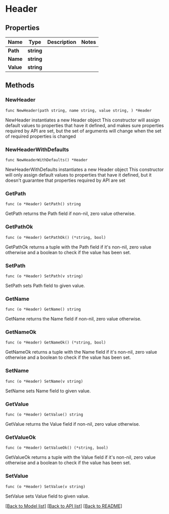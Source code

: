 # Header

## Properties

Name | Type | Description | Notes
------------ | ------------- | ------------- | -------------
**Path** | **string** |  | 
**Name** | **string** |  | 
**Value** | **string** |  | 

## Methods

### NewHeader

`func NewHeader(path string, name string, value string, ) *Header`

NewHeader instantiates a new Header object
This constructor will assign default values to properties that have it defined,
and makes sure properties required by API are set, but the set of arguments
will change when the set of required properties is changed

### NewHeaderWithDefaults

`func NewHeaderWithDefaults() *Header`

NewHeaderWithDefaults instantiates a new Header object
This constructor will only assign default values to properties that have it defined,
but it doesn't guarantee that properties required by API are set

### GetPath

`func (o *Header) GetPath() string`

GetPath returns the Path field if non-nil, zero value otherwise.

### GetPathOk

`func (o *Header) GetPathOk() (*string, bool)`

GetPathOk returns a tuple with the Path field if it's non-nil, zero value otherwise
and a boolean to check if the value has been set.

### SetPath

`func (o *Header) SetPath(v string)`

SetPath sets Path field to given value.


### GetName

`func (o *Header) GetName() string`

GetName returns the Name field if non-nil, zero value otherwise.

### GetNameOk

`func (o *Header) GetNameOk() (*string, bool)`

GetNameOk returns a tuple with the Name field if it's non-nil, zero value otherwise
and a boolean to check if the value has been set.

### SetName

`func (o *Header) SetName(v string)`

SetName sets Name field to given value.


### GetValue

`func (o *Header) GetValue() string`

GetValue returns the Value field if non-nil, zero value otherwise.

### GetValueOk

`func (o *Header) GetValueOk() (*string, bool)`

GetValueOk returns a tuple with the Value field if it's non-nil, zero value otherwise
and a boolean to check if the value has been set.

### SetValue

`func (o *Header) SetValue(v string)`

SetValue sets Value field to given value.



[[Back to Model list]](../README.md#documentation-for-models) [[Back to API list]](../README.md#documentation-for-api-endpoints) [[Back to README]](../README.md)


